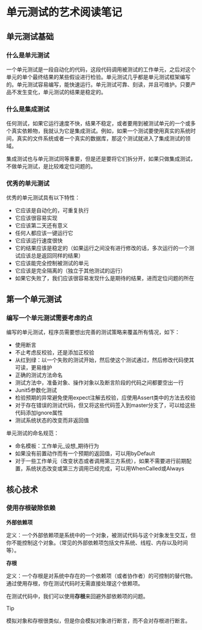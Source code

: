 # 单元测试的艺术阅读笔记

## 单元测试基础

### 什么是单元测试

一个单元测试是一段自动化的代码，这段代码调用被测试的工作单元，之后对这个单元的单个最终结果的某些假设进行检验。单元测试几乎都是单元测试框架编写的。单元测试容易编写，能快速运行。单元测试可靠、刻读，并且可维护。只要产品不发生变化，单元测试的结果是稳定的。

### 什么是集成测试

任何测试，如果它运行速度不快，结果不稳定，或者要用到被测试单元的一个或多个真实依赖物，我就认为它是集成测试。例如，如果一个测试要使用真实的系统时间，真实的文件系统或者一个真实的数据库，那这个测试就进入了集成测试的领域。

集成测试也与单元测试同等重要，但是还是要将它们拆分开，如果只做集成测试，不做单元测试，是比较难定位问题的。

### 优秀的单元测试

优秀的单元测试具有以下特性：

- 它应该是自动化的，可重复执行
- 它应该很容易实现
- 它应该第二天还有意义
- 任何人都应该一键运行它
- 它应该运行速度很快
- 它的结果应该是稳定的（如果运行之间没有进行修改的话，多次运行的一个测试应该总是返回同样的结果）
- 它应该能完全控制被测试的单元
- 它应该是完全隔离的（独立于其他测试的运行）
- 如果它失败了，我们应该很容易发现什么是期待的结果，进而定位问题的所在

## 第一个单元测试

### 编写一个单元测试需要考虑的点

编写的单元测试，程序员需要想出完善的测试策略来覆盖所有情况，如下：

- 使用断言
- 不止考虑反校验，还是添加正校验
- 从红到绿：以一个失败的测试开始，然后使这个测试通过，然后修改代码使其可读，更易维护
- 正确的测试方法命名
- 测试方法中，准备对象、操作对象以及断言阶段的代码之间都要空出一行
- Junit5参数化测试
- 检验预期的异常避免使用expect注解去校验，应使用Assert类中的方法去校验
- 对于存在错误的测试代码，但又将这些代码签入到master分支了，可以给这些代码添加Ignore属性
- 测试系统状态的改变而非返回值

单元测试的命名规范：

- 命名模板：工作单元_设想_期待行为
- 如果没有前置动作而有一个预期的返回值，可以用byDefault
- 对于一些工作单元（改变状态或者调用第三方系统），如果不需要进行前期配置，系统状态改变或第三方调用已经完成，可以用WhenCalled或Always

## 核心技术

### 使用存根破除依赖

**外部依赖项**

定义：一个外部依赖项是系统中的一个对象，被测试代码与这个对象发生交互，但你不能控制这个对象。（常见的外部依赖项包括文件系统、线程、内存以及时间等）。

**存根**

定义：一个存根是对系统中存在的一个依赖项（或者协作者）的可控制的替代物。通过使用存根，你在测试代码时无需直接处理这个依赖项。

在测试代码中，我们可以使用**存根**来回避外部依赖项的问题。

> [!tip]
> 模拟对象和存根很类似，但是你会模拟对象进行断言，而不会对存根进行断言。


